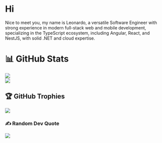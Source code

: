 # Hi

Nice to meet you, my name is Leonardo, a versatile Software Engineer with strong experience in modern full-stack web and mobile development, specializing in the TypeScript ecosystem, including Angular, React, and NestJS, with solid .NET and cloud expertise.

# 📊 GitHub Stats

![](https://github-readme-stats.vercel.app/api?username=leonardoferri1&theme=dark&hide_border=false&include_all_commits=false&count_private=false)<br/>
![](https://github-readme-stats.vercel.app/api/top-langs/?username=leonardoferri1&theme=dark&hide_border=false&include_all_commits=false&count_private=false&layout=compact)

## 🏆 GitHub Trophies

![](https://github-profile-trophy.vercel.app/?username=leonardoferri1&theme=radical&no-frame=false&no-bg=true&margin-w=4)

### ✍️ Random Dev Quote

![](https://quotes-github-readme.vercel.app/api?type=horizontal&theme=radical)
